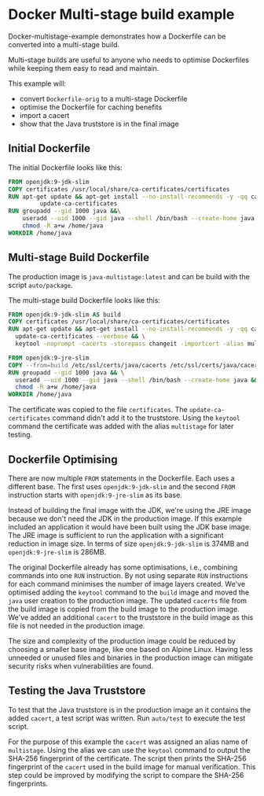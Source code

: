 # Docker Multi-stage build example

Docker-multistage-example demonstrates how a Dockerfile can be converted into a multi-stage build.

Multi-stage builds are useful to anyone who needs to optimise Dockerfiles while keeping them easy to read and maintain.

This example will:
* convert `Dockerfile-orig` to a multi-stage Dockerfile
* optimise the Dockerfile for caching benefits
* import a cacert
* show that the Java truststore is in the final image

## Initial Dockerfile

The initial Dockerfile looks like this:

```Dockerfile
FROM openjdk:9-jdk-slim
COPY certificates /usr/local/share/ca-certificates/certificates
RUN apt-get update && apt-get install --no-install-recommends -y -qq ca-certificates-java && \
         update-ca-certificates
RUN groupadd --gid 1000 java &&\
    useradd --uid 1000 --gid java --shell /bin/bash --create-home java && \
    chmod -R a+w /home/java
WORKDIR /home/java
```

## Multi-stage Build Dockerfile

The production image is `java-multistage:latest` and can be build with the script `auto/package`.

The multi-stage build Dockerfile looks like this:

```Dockerfile
FROM openjdk:9-jdk-slim AS build
COPY certificates /usr/local/share/ca-certificates/certificates
RUN apt-get update && apt-get install --no-install-recommends -y -qq ca-certificates-java && \
  update-ca-certificates --verbose && \
  keytool -noprompt -cacerts -storepass changeit -importcert -alias multistage -file /usr/local/share/ca-certificates/certificates

FROM openjdk:9-jre-slim
COPY --from=build /etc/ssl/certs/java/cacerts /etc/ssl/certs/java/cacerts
RUN groupadd --gid 1000 java && \
  useradd --uid 1000 --gid java --shell /bin/bash --create-home java && \
  chmod -R a+w /home/java
WORKDIR /home/java
```

The certificate was copied to the file `certificates`.
The `update-ca-certificates` command didn't add it to the truststore.
Using the `keytool` command the certificate was added with the alias `multistage` for later testing.

## Dockerfile Optimising

There are now multiple `FROM` statements in the Dockerfile. Each uses a different base.
The first uses `openjdk:9-jdk-slim` and the second `FROM` instruction starts with `openjdk:9-jre-slim` as its base.

Instead of building the final image with the JDK, we're using the JRE image because we don't need the JDK in the production image. If this example included an application it would have been built using the JDK base image.
The JRE image is sufficient to run the application with a significant reduction in image size.
In terms of size `openjdk:9-jdk-slim` is 374MB and `openjdk:9-jre-slim` is 286MB.

The original Dockerfile already has some optimisations, i.e., combining commands into one `RUN` instruction.
By not using separate `RUN` instructions for each command minimises the number of image layers created.
We've optimised adding the `keytool` command to the `build` image and moved the `java` user creation to the production image.
The updated `cacerts` file from the build image is copied from the build image to the production image.
We've added an additional `cacert` to the truststore in the build image as this file is not needed in the production image.

The size and complexity of the production image could be reduced by choosing a smaller base image, like one based
on Alpine Linux.
Having less unneeded or unused files and binaries in the production image can mitigate security risks
when vulnerabilities are found.

## Testing the Java Truststore

To test that the Java truststore is in the production image an it contains the added `cacert`, a test script was written. Run `auto/test` to execute the test script.

For the purpose of this example the `cacert` was assigned an alias name of `multistage`.
Using the alias we can use the `keytool` command to output the SHA-256 fingerprint of the certificate.
The script then prints the SHA-256 fingerprint of the `cacert` used in the build image for manual verification.
This step could be improved by modifying the script to compare the SHA-256 fingerprints.
